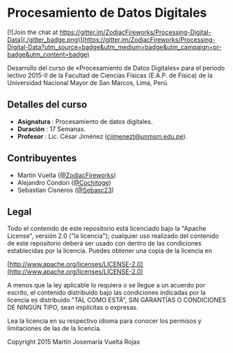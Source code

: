Procesamiento de Datos Digitales
================================

[![Join the chat at https://gitter.im/ZodiacFireworks/Processing-Digital-Data](./gitter_badge.png)](https://gitter.im/ZodiacFireworks/Processing-Digital-Data?utm_source=badge&utm_medium=badge&utm_campaign=pr-badge&utm_content=badge)

Desarrollo del curso de «Procesamiento de Datos Digitales» para el periodo lectivo 2015-II de la Facultad de Ciencias Físicas (E.A.P. de Física) de la Universidad Nacional Mayor de San Marcos, Lima, Perú.

## Detalles del curso
* **Asignatura** : Procesamiento de datos digitales.
* **Duración** : 17 Semanas.
* **Profesor** : Lic. César Jiménez (cjimenezt@unmsm.edu.pe).

## Contribuyentes
* Martín Vuelta ([@ZodiacFireworks](https://github.com/ZodiacFireworks))
* Alejandro Condori ([@Cochitoge](https://github.com/Cochitoge))
* Sebastian Cisneros ([@Sebasc23](https://github.com/Sebasc23))

## Legal

Todo el contenido de este repositorio está licenciado bajo la "Apache License",
versión 2.0 ("la licencia"); cualquier uso realizado del contenido de este
repositorio deberá ser usado con dentro de las condiciones establecidas por
la licencia. Puedes obtener una copia de la licencia en

[http://www.apache.org/licenses/LICENSE-2.0](http://www.apache.org/licenses/LICENSE-2.0)

A menos que la ley aplicable lo requiera o se llegue a un acuerdo por escrito,
el contenido distribuido bajo las condiciones indicadas por la licencia es
distribuido "TAL COMO ESTÁ", SIN GARANTÍAS O CONDICIONES DE NINGÚN TIPO, sean
implícitas o expresas.

Lea la licencia en su respectivo idioma para conocer los permisos y
limitaciones de las de la licencia.

Copyright 2015 Martín Josemaría Vuelta Rojas
